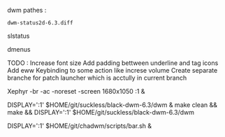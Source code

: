 dwm pathes :

    dwm-status2d-6.3.diff

slstatus

dmenus



TODO :
     Increase font size
     Add padding bettween underline and tag icons
     Add eww
     Keybinding to some action like increse volume
     Create separate branche for patch launcher which is acctully in current branch



Xephyr -br -ac -noreset -screen 1680x1050 :1 &

DISPLAY=':1' $HOME/git/suckless/black-dwm-6.3/dwm &
make clean && make && DISPLAY=':1' $HOME/git/suckless/black-dwm-6.3/dwm

DISPLAY=':1' $HOME/git/chadwm/scripts/bar.sh &

